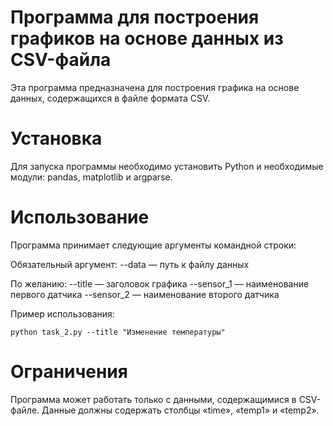 # Программа для построения графиков на основе данных из CSV-файла
Эта программа предназначена для построения графика на основе данных, содержащихся в файле формата CSV.

# Установка
Для запуска программы необходимо установить Python и необходимые модули: pandas, matplotlib и argparse.

# Использование
Программа принимает следующие аргументы командной строки:

Обязательный аргумент:
--data — путь к файлу данных

По желанию:
--title — заголовок графика
--sensor_1 — наименование первого датчика
--sensor_2 — наименование второго датчика

Пример использования:
```
python task_2.py --title "Изменение температуры"
```
# Ограничения
Программа может работать только с данными, содержащимися в CSV-файле. Данные должны содержать столбцы «time», «temp1» и «temp2».
